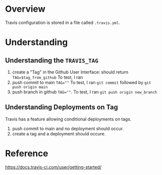 # Overview

Travis configuration is stored in a file called `.travis.yml`.

# Understanding

## Understanding the `TRAVIS_TAG`

1. create a "Tag" in the Github User Interface: should return `TAG=$tag_from_github` To test, I ran 
2. push commit to main `TAG=""` To test, I ran `git commit` followed by `git push origin main`
3. push branch in github `TAG=""`. To test, I ran `git push origin new_branch`

## Understanding Deployments on Tag

Travis has a feature allowing conditional deployments on tags.

1. push commit to main and no deployment should occur.
2. create a tag and a deployment should occure.


# Reference

https://docs.travis-ci.com/user/getting-started/
